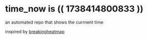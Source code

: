 # time_now is (( 1738414800833 ))

an automated repo that shows the currnent time

inspired by [breakingheatmap](https://github.com/breakingheatmap/breakingheatmap)